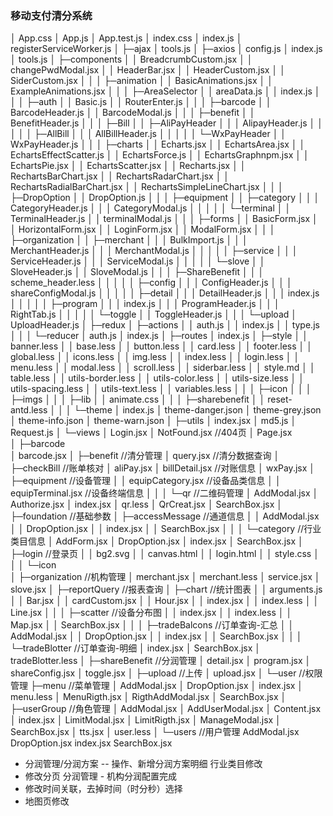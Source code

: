 ### 移动支付清分系统

│  App.css
│  App.js
│  App.test.js
│  index.css
│  index.js
│  registerServiceWorker.js
│
├─ajax
│      tools.js
│
├─axios
│      config.js
│      index.js
│      tools.js
│
├─components
│  │  BreadcrumbCustom.jsx
│  │  changePwdModal.jsx
│  │  HeaderBar.jsx
│  │  HeaderCustom.jsx
│  │  SiderCustom.jsx
│  │
│  ├─animation
│  │      BasicAnimations.jsx
│  │      ExampleAnimations.jsx
│  │
│  ├─AreaSelector
│  │      areaData.js
│  │      index.js
│  │
│  ├─auth
│  │      Basic.js
│  │      RouterEnter.js
│  │
│  ├─barcode
│  │      BarcodeHeader.js
│  │      BarcodeModal.js
│  │
│  ├─benefit
│  │      BenefitHeader.js
│  │
│  ├─Bill
│  │  ├─AliPayHeader
│  │  │      AlipayHeader.js
│  │  │
│  │  ├─AllBill
│  │  │      AllBillHeader.js
│  │  │
│  │  └─WxPayHeader
│  │          WxPayHeader.js
│  │
│  ├─charts
│  │      Echarts.jsx
│  │      EchartsArea.jsx
│  │      EchartsEffectScatter.js
│  │      EchartsForce.js
│  │      EchartsGraphnpm.jsx
│  │      EchartsPie.jsx
│  │      EchartsScatter.jsx
│  │      Recharts.jsx
│  │      RechartsBarChart.jsx
│  │      RechartsRadarChart.jsx
│  │      RechartsRadialBarChart.jsx
│  │      RechartsSimpleLineChart.jsx
│  │
│  ├─DropOption
│  │      DropOption.js
│  │
│  ├─equipment
│  │  ├─category
│  │  │      CategoryHeader.js
│  │  │      CategoryModal.js
│  │  │
│  │  └─terminal
│  │          TerminalHeader.js
│  │          terminalModal.js
│  │
│  ├─forms
│  │      BasicForm.jsx
│  │      HorizontalForm.jsx
│  │      LoginForm.jsx
│  │      ModalForm.jsx
│  │
│  ├─organization
│  │  ├─merchant
│  │  │      BulkImport.js
│  │  │      MerchantHeader.js
│  │  │      MerchantModal.js
│  │  │
│  │  ├─service
│  │  │      ServiceHeader.js
│  │  │      ServiceModal.js
│  │  │
│  │  └─slove
│  │          SloveHeader.js
│  │          SloveModal.js
│  │
│  ├─ShareBenefit
│  │  │  scheme_header.less
│  │  │
│  │  ├─config
│  │  │      ConfigHeader.js
│  │  │      shareConfigModal.js
│  │  │
│  │  ├─detail
│  │  │      DetailHeader.js
│  │  │      index.js
│  │  │
│  │  ├─program
│  │  │      index.js
│  │  │      ProgramHeader.js
│  │  │      RightTab.js
│  │  │
│  │  └─toggle
│  │          ToggleHeader.js
│  │
│  └─upload
│          UploadHeader.js
│
├─redux
│  ├─actions
│  │      auth.js
│  │      index.js
│  │      type.js
│  │
│  └─reducer
│          auth.js
│          index.js
│
├─routes
│      index.js
│
├─style
│  │  banner.less
│  │  base.less
│  │  button.less
│  │  card.less
│  │  footer.less
│  │  global.less
│  │  icons.less
│  │  img.less
│  │  index.less
│  │  login.less
│  │  menu.less
│  │  modal.less
│  │  scroll.less
│  │  siderbar.less
│  │  style.md
│  │  table.less
│  │  utils-border.less
│  │  utils-color.less
│  │  utils-size.less
│  │  utils-spacing.less
│  │  utils-text.less
│  │  variables.less
│  │
│  ├─icon
│  │
│  ├─imgs
│  │
│  ├─lib
│  │      animate.css
│  │
│  ├─sharebenefit
│  │      reset-antd.less
│  │
│  └─theme
│          index.js
│          theme-danger.json
│          theme-grey.json
│          theme-info.json
│          theme-warn.json
│
├─utils
│      index.jsx
│      md5.js
│      Request.js
│
└─views
    │  Login.jsx
    │  NotFound.jsx           //404页
    │  Page.jsx         
    │
    ├─barcode                 
    │      barcode.jsx
    │
    ├─benefit                 //清分管理
    │      query.jsx          //清分数据查询
    │
    ├─checkBill               //账单核对
    │      aliPay.jsx 
    │      billDetail.jsx     //对账信息
    │      wxPay.jsx
    │
    ├─equipment                //设备管理
    │  │  equipCategory.jsx    //设备品类信息
    │  │  equipTerminal.jsx    //设备终端信息
    │  │
    │  └─qr                    //二维码管理
    │          AddModal.jsx
    │          Authorize.jsx
    │          index.jsx
    │          qr.less
    │          QrCreat.jsx
    │          SearchBox.jsx
    │
    ├─foundation                //基础参数
    │  ├─accessMessage          //通道信息
    │  │      AddModal.jsx
    │  │      DropOption.jsx
    │  │      index.jsx
    │  │      SearchBox.jsx
    │  │
    │  └─category               //行业类目信息
    │          AddForm.jsx
    │          DropOption.jsx
    │          index.jsx
    │          SearchBox.jsx
    │
    ├─login                     //登录页
    │  │  bg2.svg
    │  │  canvas.html
    │  │  login.html
    │  │  style.css
    │  │
    │  └─icon             
    │
    ├─organization             //机构管理
    │      merchant.jsx
    │      merchant.less
    │      service.jsx
    │      slove.jsx
    │
    ├─reportQuery               //报表查询
    │  ├─chart                  //统计图表
    │  │      arguments.js
    │  │      Bar.jsx
    │  │      cardCustom.jsx
    │  │      Hour.jsx
    │  │      index.jsx
    │  │      index.less
    │  │      Line.jsx
    │  │
    │  ├─scatter                //设备分布图
    │  │      index.jsx
    │  │      index.less
    │  │      Map.jsx
    │  │      SearchBox.jsx
    │  │
    │  ├─tradeBalcons           //订单查询-汇总
    │  │      AddModal.jsx
    │  │      DropOption.jsx
    │  │      index.jsx
    │  │      SearchBox.jsx
    │  │
    │  └─tradeBlotter           //订单查询-明细
    │          index.jsx
    │          SearchBox.jsx
    │          tradeBlotter.less
    │
    ├─shareBenefit              //分润管理
    │      detail.jsx
    │      program.jsx
    │      shareConfig.jsx
    │      toggle.jsx
    │
    ├─upload                    //上传
    │      upload.jsx
    │
    └─user                      //权限管理
        ├─menu                  //菜单管理
        │      AddModal.jsx
        │      DropOption.jsx
        │      index.jsx
        │      menu.less
        │      MenuRigth.jsx
        │      RigthAddModal.jsx
        │      SearchBox.jsx
        │
        ├─userGroup             //角色管理
        │      AddModal.jsx
        │      AddUserModal.jsx
        │      Content.jsx
        │      index.jsx
        │      LimitModal.jsx
        │      LimitRigth.jsx
        │      ManageModal.jsx
        │      SearchBox.jsx
        │      tts.jsx
        │      user.less
        │
        └─users                 //用户管理
                AddModal.jsx
                DropOption.jsx
                index.jsx
                SearchBox.jsx


- 分润管理/分润方案 -- 操作、新增分润方案明细   行业类目修改
- 修改分页    分润管理 - 机构分润配置完成
- 修改时间关联，去掉时间（时分秒）选择
- 地图页修改